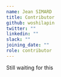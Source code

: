 ```yaml
---
name: Jean SIMARD
title: Contributor
github: woshilapin
twitter: ""
linkedin: ""
slack: ""
joining_date: ""
role: contributor
---
```


Still waiting for this
